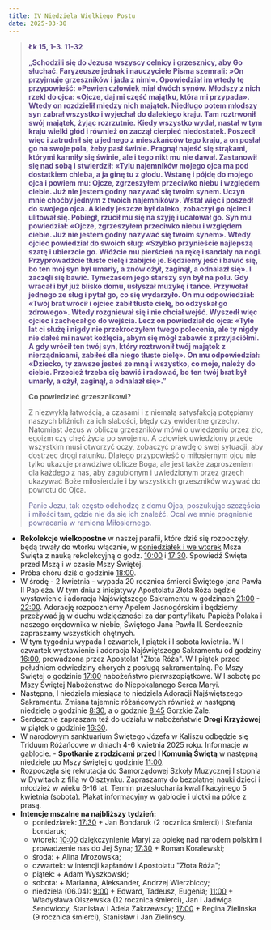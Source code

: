 ```yaml
---
title: IV Niedziela Wielkiego Postu
date: 2025-03-30
---
```


> **<span style="color: #5D4587;">Łk 15, 1-3. 11-32 </span>**
>
> **<span style="color: #5D4587;">„Schodzili się do Jezusa wszyscy celnicy i grzesznicy, aby Go słuchać. Faryzeusze jednak i nauczyciele Pisma szemrali: »On przyjmuje grzeszników i jada z nimi«. Opowiedział im wtedy tę przypowieść: »Pewien człowiek miał dwóch synów. Młodszy z nich rzekł do ojcа: «Ојcze, daj mi część majątku, która mi przypada». Wtedy on rozdzielił między nich majątek. Niedługo potem młodszy syn zabrał wszystko i wyjechał do dalekiego kraju. Tam roztrwonił swój majątek, żyjąc rozrzutnie. Kiedy wszystko wydał, nastał w tym kraju wielki głód i również on zaczął cierpieć niedostatek. Poszedł więc i zatrudnił się u jednego z mieszkańców tego kraju, a on posłał go na swoje pola, żeby pasł świnie. Pragnął najeść się strąkami, którymi karmiły się świnie, ale i tego nikt mu nie dawał. Zastanowił się nad sobą i stwierdził: «Tylu najemników mojego ojca ma pod dostatkiem chleba, a ja ginę tu z głodu. Wstanę i pójdę do mojego ojca i powiem mu: Ojcze, zgrzeszyłem przeciwko niebu i względem ciebie. Już nie jestem godny nazywać się twoim synem. Uczyń mnie choćby jednym z twoich najemników». Wstał więc i poszedł do swojego ojca. A kiedy jeszcze był daleko, zobaczył go ojciec i ulitował się. Pobiegł, rzucił mu się na szyję i ucałował go. Syn mu powiedział: «Ojcze, zgrzeszyłem przeciwko niebu i względem ciebie. Już nie jestem godny nazywać się twoim synem». Wtedy ojciec powiedział do swoich sług: «Szybko przynieście najlepszą szatę i ubierzcie go. Włóżcie mu pierścień na rękę i sandały na nogi. Przyprowadźcie tłuste cielę i zabijcie je. Będziemy jeść i bawić się, bo ten mój syn był umarły, a znów ożył, zaginął, a odnalazł się». I zaczęli się bawić. Tymczasem jego starszy syn był na polu. Gdy wracał i był już blisko domu, usłyszał muzykę i tańce. Przywołał jednego ze sług i pytał go, co się wydarzyło. On mu odpowiedział: «Twój brat wrócił i ojciec zabił tłuste cielę, bo odzyskał go zdrowego». Wtedy rozgniewał się i nie chciał wejść. Wyszedł więc ojciec i zachęcał go do wejścia. Lecz on powiedział do ojca: «Tyle lat ci służę i nigdy nie przekroczyłem twego polecenia, ale ty nigdy nie dałeś mi nawet koźlęcia, abym się mógł zabawić z przyjaciółmi. A gdy wrócił ten twój syn, który roztrwonił twój majątek z nierządnicami, zabiłeś dla niego tłuste cielę». On mu odpowiedział: «Dziecko, ty zawsze jesteś ze mną i wszystko, co moje, należy do ciebie. Przecież trzeba się bawić i radować, bo ten twój brat był umarły, a ożył, zaginął, a odnalazł się».”</span>**
>
>
>
> **Co powiedzieć grzesznikowi?**
>
> Z niezwykłą łatwością, a czasami i z niemałą satysfakcją potępiamy naszych bliźnich za ich słabości, błędy czy ewidentne grzechy. Natomiast Jezus w obliczu grzeszników mówi o uwiedzeniu przez zło, egoizm czy chęć życia po swojemu. A człowiek uwiedziony przede wszystkim musi otworzyć oczy, zobaczyć prawdę o swej sytuacji, aby dostrzec drogi ratunku. Dlatego przypowieść o miłosiernym ojcu nie tylko ukazuje prawdziwe oblicze Boga, ale jest także zaproszeniem dla każdego z nas, aby zagubionym i uwiedzionym przez grzech ukazywać Boże miłosierdzie i by wszystkich grzeszników wzywać do powrotu do Ojca.
>
> <span style="color: #666699;">Panie Jezu, tak często odchodzę z domu Ojca, poszukując szczęścia i miłości tam, gdzie nie da się ich znaleźć. Ocal we mnie pragnienie powracania w ramiona Miłosiernego.
> &nbsp;

- **Rekolekcje wielkopostne** w naszej parafii, które dziś się rozpoczęły, będą trwały do wtorku włącznie, w <u>poniedziałek i we wtorek</u> Msza Święta z nauką rekolekcyjną o godz. <u>10:00</u> i <u>17:30</u>. Spowiedź Święta przed Mszą i w czasie Mszy Świętej.
- Próba chóru dziś o godzinie <u>18:00</u>.
- W środę - 2 kwietnia - wypada 20 rocznica śmierci Świętego jana Pawła II Papieża. W tym dniu z inicjatywy Apostolatu Złota Róża będzie wystawienie i adoracja Najświętszego Sakramentu w godzinach <u>21:00</u> - <u>22:00</u>. Adorację rozpoczniemy Apelem Jasnogórskim i będziemy przeżywać ją w duchu wdzięczności za dar pontyfikatu Papieża Polaka i naszego orędownika w niebie, Świętego Jana Pawła II. Serdecznie zapraszamy wszystkich chętnych.
- W tym tygodniu wypada I czwartek, I piątek i I sobota kwietnia. W I czwartek wystawienie i adoracja Najświętszego Sakramentu od godziny <u>16:00</u>, prowadzona przez Apostolat "Złota Róża". W I piątek przed południem odwiedziny chorych z posługą sakramentalną. Po Mszy Świętej o godzinie <u>17:00</u> nabożeństwo pierwszopiątkowe. W I sobotę po Mszy Świętej Nabożeństwo do Niepokalanego Serca Maryi.
- Następna, I niedziela miesiąca to niedziela Adoracji Najświętszego Sakramentu. Zmiana tajemnic różańcowych również w następną niedzielę o godzinie <u>8:30</u>, a o godznie <u>8:45</u> Gorzkie Żale.
- Serdecznie zapraszam też do udziału w nabożeństwie **Drogi Krzyżowej** w piątek o godzinie <u>16:30</u>.
- W narodowym sanktuarium Świętego Józefa w Kaliszu odbędzie się Triduum Różańcowe w dniach 4-6 kwietnia 2025 roku. Informacje w gablocie. - **Spotkanie z rodzicami przed I Komunią Świętą** w następną niedzielę po Mszy świętej o godzinie <u>11:00</u>.
- Rozpoczęła się rekrutacja do Samorządowej Szkoły Muzycznej I stopnia w Dywitach z filią w Olsztynku. Zapraszamy do bezpłatnej nauki dzieci i młodzież w wieku 6-16 lat. Termin przesłuchania kwalifikacyjnego 5 kwietnia (sobota). Plakat informacyjny w gablocie i ulotki na półce z prasą.
- **Intencje mszalne na najbliższy tydzień:**
  - poniedziałek: <u>17:30</u> + Jan Bondaruk (2 rocznica śmierci) i Stefania bondaruk;
  - wtorek: <u>10:00</u> dziękczynienie Maryi za opiekę nad narodem polskim i prowadzenie nas do Jej Syna; <u>17:30</u> + Roman Koralewski;
  - środa: + Alina Mrozowska;
  - czwartek: w intencji kapłanów i Apostolatu "Złota Róża";
  - piątek: + Adam Wyszkowski;
  - sobota: + Marianna, Aleksander, Andrzej Wierzbiccy;
  - niedziela (06.04): <u>9:00</u> + Edward, Tadeusz, Eugenia; <u>11:00</u> + Władysława Olszewska (12 rocznica śmierci), Jan i Jadwiga Sendwiccy, Stanisław i Adela Zakrzewscy; <u>17:00</u> + Regina Zielińska (9 rocznica śmierci), Stanisław i Jan Zielińscy.
